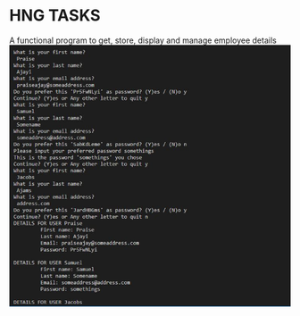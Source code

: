 # HNG  TASKS
A functional program to get, store, display and manage employee details
![screenshots of program](https://github.com/NerdPraise/HNG-employee-details/blob/master/screenschots.JPG)
